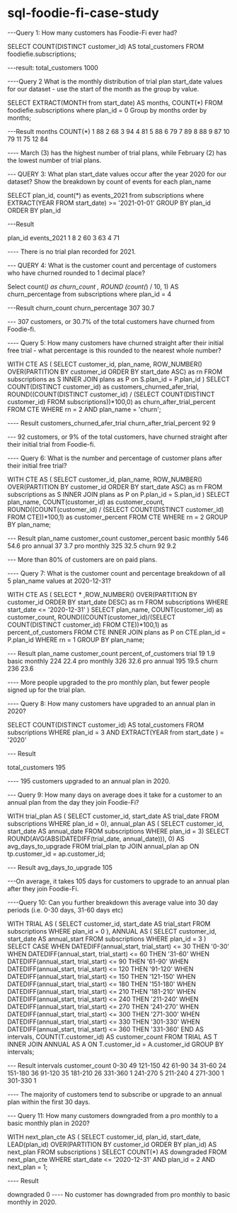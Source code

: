 # sql-foodie-fi-case-study
---Query 1: How many customers has Foodie-Fi ever had?

SELECT COUNT(DISTINCT customer_id)
AS total_customers
FROM foodiefie.subscriptions;

---result:
total_customers	
1000	

----Query 2 What is the monthly distribution of trial plan start_date values for our dataset - use the start of the month as the group by value.

SELECT EXTRACT(MONTH from start_date) AS months, COUNT(*)
FROM foodiefie.subscriptions 
where plan_id = 0 
Group by months
order by months;

---Result
months	COUNT(*)
1	      88
2	      68
3	      94
4             81
5	      88
6	      79
7     	      89
8     	      88
9     	      87
10    	      79
11    	      75
12	      84

----	March (3) has the highest number of trial plans, while February (2) has the lowest number of trial plans.


--- QUERY 3: What plan start_date values occur after the year 2020 for our dataset? Show the breakdown by count of events for each plan_name

SELECT plan_id, count(*)
as events_2021 
from subscriptions
 where EXTRACT(YEAR FROM start_date) >= '2021-01-01'
GROUP BY plan_id
 ORDER BY plan_id

 ---Result

 plan_id	events_2021
1        	8
2	        60
3	        63
4	        71

---- There is no trial plan recorded for 2021.

--- QUERY 4: What is the customer count and percentage of customers who have churned rounded to 1 decimal place?

Select count(*) as churn_count , 
ROUND (count(*) / 10, 1) AS churn_percentage 
from subscriptions
 where plan_id = 4

---Result
churn_count  	churn_percentage
307	          30.7

--- 	307 customers, or 30.7% of the total customers have churned from Foodie-fi.

---- Query 5: How many customers have churned straight after their initial free trial - what percentage is this rounded to the nearest whole number?

WITH CTE AS (
SELECT 
customer_id,
plan_name,
ROW_NUMBER() OVER(PARTITION BY customer_id ORDER BY start_date ASC) as rn
FROM subscriptions as S
INNER JOIN plans as P on S.plan_id = P.plan_id
)
SELECT 
COUNT(DISTINCT customer_id) 
as customers_churned_afer_trial,
ROUND((COUNT(DISTINCT customer_id) / (SELECT COUNT(DISTINCT customer_id)
FROM subscriptions))*100,0) as churn_after_trial_percent
FROM CTE
WHERE rn = 2
AND plan_name = 'churn';

---- Result
customers_churned_afer_trial	churn_after_trial_percent
92	                           9

--- 92 customers, or 9% of the total customers, have churned straight after their initial trial  from Foodie-fi.

---- Query 6: What is the number and percentage of customer plans after their initial free trial?

WITH CTE AS (
SELECT
customer_id,
plan_name,
ROW_NUMBER() OVER(PARTITION BY customer_id ORDER BY start_date ASC) as rn
FROM subscriptions as S
INNER JOIN plans as P on P.plan_id = S.plan_id
)
SELECT 
plan_name,
COUNT(customer_id) as customer_count,
ROUND((COUNT(customer_id) / (SELECT COUNT(DISTINCT customer_id) FROM CTE))*100,1) as customer_percent
FROM CTE
WHERE rn = 2
GROUP BY plan_name;

--- Result
plan_name   	     customer_count     	customer_percent
basic monthly    	546                	54.6
pro annual       	37	                 3.7
pro monthly      	325                	32.5
churn            	92                  9.2

---	More than 80% of customers are on paid plans.

---- Query 7: What is the customer count and percentage breakdown of all 5 plan_name values at 2020-12-31?

WITH CTE AS (
SELECT *
,ROW_NUMBER() OVER(PARTITION BY customer_id ORDER BY start_date DESC) as rn
FROM subscriptions
WHERE start_date <= '2020-12-31'
)
SELECT 
plan_name,
COUNT(customer_id) as customer_count,
ROUND((COUNT(customer_id)/(SELECT COUNT(DISTINCT customer_id) FROM CTE))*100,1) 
as percent_of_customers
FROM CTE
INNER JOIN plans 
as P on CTE.plan_id = P.plan_id
WHERE rn = 1
GROUP BY plan_name;

--- Result 
plan_name	      customer_count	   percent_of_customers
trial	          19	               1.9
basic monthly  	224              	22.4
pro monthly	    326              	32.6
pro annual     	195              	19.5
churn	          236              	23.6

----	More people upgraded to the pro monthly plan, but fewer people signed up for the trial plan.

---- Query 8: How many customers have upgraded to an annual plan in 2020?

SELECT COUNT(DISTINCT customer_id) AS total_customers
FROM subscriptions 
WHERE plan_id = 3 AND EXTRACT(YEAR from start_date ) = '2020'

--- Result

total_customers
195

---- 	195 customers upgraded to an annual plan in 2020.

--- Query 9: How many days on average does it take for a customer to an annual plan from the day they join Foodie-Fi?

WITH trial_plan AS (
    SELECT customer_id,
           start_date AS trial_date
    FROM subscriptions
    WHERE plan_id = 0),
annual_plan AS (
    SELECT customer_id,
           start_date AS annual_date
    FROM subscriptions
    WHERE plan_id = 3)
SELECT ROUND(AVG(ABS(DATEDIFF(trial_date, annual_date))), 0) AS avg_days_to_upgrade
FROM trial_plan tp
JOIN annual_plan ap ON tp.customer_id = ap.customer_id;

--- Result 
avg_days_to_upgrade
105

---On average, it takes 105 days for customers to upgrade to an annual plan after they join Foodie-Fi.

----Query 10: Can you further breakdown this average value into 30 day periods (i.e. 0-30 days, 31-60 days etc)

WITH TRIAL AS (
    SELECT customer_id, 
           start_date AS trial_start 
    FROM subscriptions 
    WHERE plan_id = 0
), 
ANNUAL AS (
    SELECT customer_id, 
           start_date AS annual_start 
    FROM subscriptions 
    WHERE plan_id = 3
)
SELECT 
    CASE 
        WHEN DATEDIFF(annual_start, trial_start) <= 30 THEN '0-30'
        WHEN DATEDIFF(annual_start, trial_start) <= 60 THEN '31-60'
        WHEN DATEDIFF(annual_start, trial_start) <= 90 THEN '61-90'
        WHEN DATEDIFF(annual_start, trial_start) <= 120 THEN '91-120'
        WHEN DATEDIFF(annual_start, trial_start) <= 150 THEN '121-150'
        WHEN DATEDIFF(annual_start, trial_start) <= 180 THEN '151-180'
        WHEN DATEDIFF(annual_start, trial_start) <= 210 THEN '181-210'
        WHEN DATEDIFF(annual_start, trial_start) <= 240 THEN '211-240'
        WHEN DATEDIFF(annual_start, trial_start) <= 270 THEN '241-270'
        WHEN DATEDIFF(annual_start, trial_start) <= 300 THEN '271-300'
        WHEN DATEDIFF(annual_start, trial_start) <= 330 THEN '301-330'
        WHEN DATEDIFF(annual_start, trial_start) <= 360 THEN '331-360'
    END AS intervals,
    COUNT(T.customer_id) AS customer_count 
FROM TRIAL AS T 
INNER JOIN ANNUAL AS A ON T.customer_id = A.customer_id 
GROUP BY intervals;

--- Result
intervals	    customer_count
0-30         	49
121-150      	42
61-90	        34
31-60	        24
151-180      	36
91-120	       35
181-210	      26
331-360      	1
241-270      	5
211-240      	4
271-300      	1
301-330      	1

---- The majority of customers tend to subscribe or upgrade to an annual plan within the first 30 days.

--- Query 11: How many customers downgraded from a pro monthly to a basic monthly plan in 2020?

WITH next_plan_cte AS (
SELECT customer_id,
       plan_id,
       start_date,
       LEAD(plan_id) OVER(PARTITION BY customer_id ORDER BY plan_id) AS next_plan
FROM subscriptions
)
SELECT COUNT(*) AS downgraded
FROM next_plan_cte
WHERE start_date <= '2020-12-31'
	AND plan_id = 2 AND next_plan = 1; 

 ---- Result 
 
 downgraded
 0
---- 	No customer has downgraded from pro monthly to basic monthly in 2020.
 




